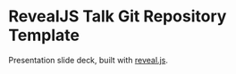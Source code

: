 # RevealJS Talk Git Repository Template

Presentation slide deck, built with [reveal.js](https://revealjs.com).
